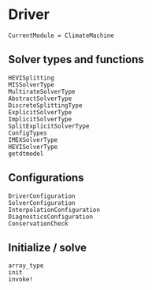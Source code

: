 # Driver

```@meta
CurrentModule = ClimateMachine
```

## Solver types and functions

```@docs
HEVISplitting
MISSolverType
MultirateSolverType
AbstractSolverType
DiscreteSplittingType
ExplicitSolverType
ImplicitSolverType
SplitExplicitSolverType
ConfigTypes
IMEXSolverType
HEVISolverType
getdtmodel
```

## Configurations

```@docs
DriverConfiguration
SolverConfiguration
InterpolationConfiguration
DiagnosticsConfiguration
ConservationCheck
```

## Initialize / solve

```@docs
array_type
init
invoke!
```

